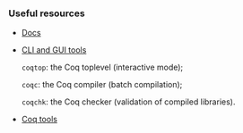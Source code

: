 ### Useful resources
- [Docs](https://coq.inria.fr/distrib/current/refman/)
- [CLI and GUI tools](https://coq.inria.fr/refman/using/tools/index.html#)


    `coqtop`: the Coq toplevel (interactive mode);

    `coqc`: the Coq compiler (batch compilation);

    `coqchk`: the Coq checker (validation of compiled libraries).

- [Coq tools](https://coq.inria.fr/refman/practical-tools/coq-commands.html)
